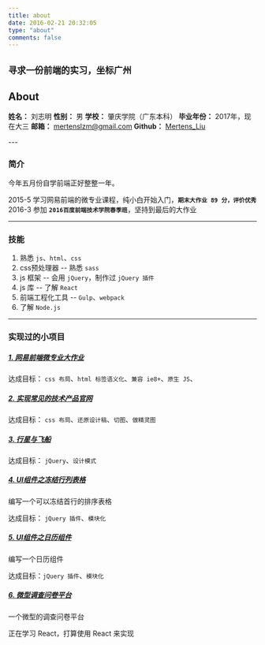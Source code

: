 ```yaml
---
title: about
date: 2016-02-21 20:32:05
type: "about"
comments: false
---
```


## **`寻求一份前端的实习，坐标广州`**

## About

**姓名：** 刘志明
**性别：** 男
**学校：** 肇庆学院（广东本科）
**毕业年份：** 2017年，现在大三
**邮箱：** mertenslzm@gmail.com
**Github：** [Mertens_Liu](https://github.com/MertensMing)
<div style="overflow: hidden;">
    <img src="../my-demo/avatar.jpg" style="float: left;margin-top: -28px;border: 3px solid #615C5C;">
</div>
---

### 简介 

今年五月份自学前端正好整整一年。

2015-5 学习网易前端的微专业课程，纯小白开始入门，**`期末大作业 89 分，评价优秀`**
2016-3 参加 **`2016百度前端技术学院春季班`**，坚持到最后的大作业

---

### 技能

1. 熟悉 `js`、`html`、`css`
2. css预处理器 -- 熟悉 `sass`
3. js 框架 -- 会用 `jQuery`，制作过 `jQuery 插件`
4. js 库 -- 了解 `React`
5. 前端工程化工具 -- `Gulp`、`webpack`
6. 了解 `Node.js`

---

### 实现过的小项目

##### <a href="../my-demo/netease/index.html" target="_blank">1. 网易前端微专业大作业   </a>

达成目标： `css 布局`、`html 标签语义化`、`兼容 ie8+`、`原生 JS`、

##### <a href="../my-demo/ife/step1-7/index.html" target="_blank">2. 实现常见的技术产品官网</a>

达成目标： `css 布局`、`还原设计稿`、`切图`、`做精灵图`

##### <a href="../my-demo/ife/step2-27/task.html" target="_blank">3. 行星与飞船</a>

达成目标： `jQuery`、`设计模式`

##### <a href="../my-demo/ife/step3-39/index.html" target="_blank">4. UI组件之冻结行列表格</a>

编写一个可以冻结首行的排序表格

达成目标： `jQuery 插件`、`模块化`

##### <a href="../my-demo/ife/step3-42/index.html" target="_blank">5. UI组件之日历组件</a>

编写一个日历组件

达成目标：`jQuery 插件`、`模块化`

##### <a href="../my-demo/ife/step4-50/dist/index.html" target="_blank">6. 微型调查问卷平台</a>

一个微型的调查问卷平台

正在学习 React，打算使用 React 来实现
